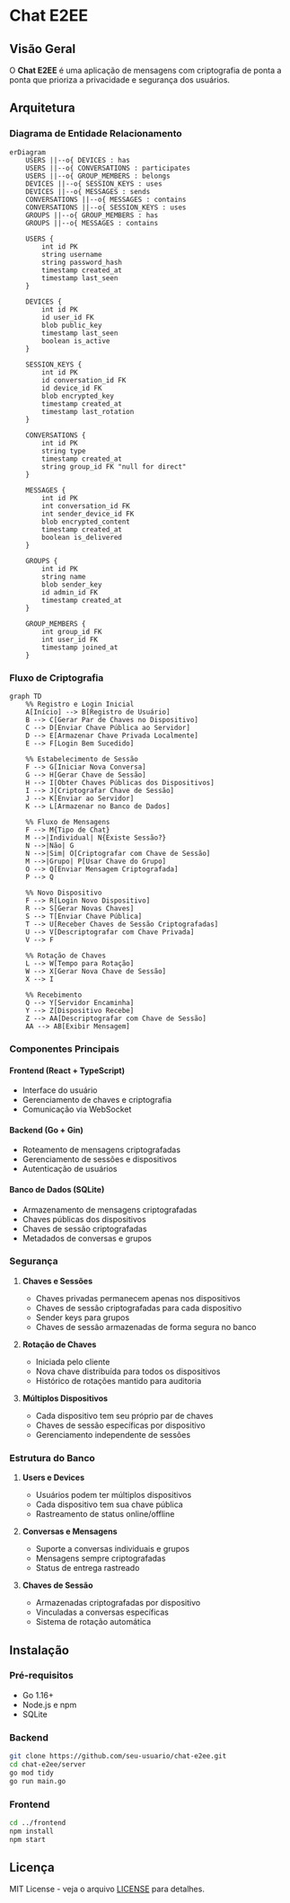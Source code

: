 # Chat E2EE

## Visão Geral

O **Chat E2EE** é uma aplicação de mensagens com criptografia de ponta a ponta que prioriza a privacidade e segurança dos usuários.

## Arquitetura

### Diagrama de Entidade Relacionamento
```mermaid
erDiagram
    USERS ||--o{ DEVICES : has
    USERS ||--o{ CONVERSATIONS : participates
    USERS ||--o{ GROUP_MEMBERS : belongs
    DEVICES ||--o{ SESSION_KEYS : uses
    DEVICES ||--o{ MESSAGES : sends
    CONVERSATIONS ||--o{ MESSAGES : contains
    CONVERSATIONS ||--o{ SESSION_KEYS : uses
    GROUPS ||--o{ GROUP_MEMBERS : has
    GROUPS ||--o{ MESSAGES : contains

    USERS {
        int id PK
        string username
        string password_hash
        timestamp created_at
        timestamp last_seen
    }

    DEVICES {
        int id PK
        id user_id FK
        blob public_key
        timestamp last_seen
        boolean is_active
    }

    SESSION_KEYS {
        int id PK
        id conversation_id FK
        id device_id FK
        blob encrypted_key
        timestamp created_at
        timestamp last_rotation
    }

    CONVERSATIONS {
        int id PK
        string type
        timestamp created_at
        string group_id FK "null for direct"
    }

    MESSAGES {
        int id PK
        int conversation_id FK
        int sender_device_id FK
        blob encrypted_content
        timestamp created_at
        boolean is_delivered
    }

    GROUPS {
        int id PK
        string name
        blob sender_key
        id admin_id FK
        timestamp created_at
    }

    GROUP_MEMBERS {
        int group_id FK
        int user_id FK
        timestamp joined_at
    }
```

### Fluxo de Criptografia
```mermaid
graph TD
    %% Registro e Login Inicial
    A[Início] --> B[Registro de Usuário]
    B --> C[Gerar Par de Chaves no Dispositivo]
    C --> D[Enviar Chave Pública ao Servidor]
    D --> E[Armazenar Chave Privada Localmente]
    E --> F[Login Bem Sucedido]

    %% Estabelecimento de Sessão
    F --> G[Iniciar Nova Conversa]
    G --> H[Gerar Chave de Sessão]
    H --> I[Obter Chaves Públicas dos Dispositivos]
    I --> J[Criptografar Chave de Sessão]
    J --> K[Enviar ao Servidor]
    K --> L[Armazenar no Banco de Dados]

    %% Fluxo de Mensagens
    F --> M{Tipo de Chat}
    M -->|Individual| N{Existe Sessão?}
    N -->|Não| G
    N -->|Sim| O[Criptografar com Chave de Sessão]
    M -->|Grupo| P[Usar Chave do Grupo]
    O --> Q[Enviar Mensagem Criptografada]
    P --> Q

    %% Novo Dispositivo
    F --> R[Login Novo Dispositivo]
    R --> S[Gerar Novas Chaves]
    S --> T[Enviar Chave Pública]
    T --> U[Receber Chaves de Sessão Criptografadas]
    U --> V[Descriptografar com Chave Privada]
    V --> F

    %% Rotação de Chaves
    L --> W[Tempo para Rotação]
    W --> X[Gerar Nova Chave de Sessão]
    X --> I

    %% Recebimento
    Q --> Y[Servidor Encaminha]
    Y --> Z[Dispositivo Recebe]
    Z --> AA[Descriptografar com Chave de Sessão]
    AA --> AB[Exibir Mensagem]
```

### Componentes Principais

#### Frontend (React + TypeScript)
- Interface do usuário
- Gerenciamento de chaves e criptografia
- Comunicação via WebSocket

#### Backend (Go + Gin)
- Roteamento de mensagens criptografadas
- Gerenciamento de sessões e dispositivos
- Autenticação de usuários

#### Banco de Dados (SQLite)
- Armazenamento de mensagens criptografadas
- Chaves públicas dos dispositivos
- Chaves de sessão criptografadas
- Metadados de conversas e grupos

### Segurança

1. **Chaves e Sessões**
   - Chaves privadas permanecem apenas nos dispositivos
   - Chaves de sessão criptografadas para cada dispositivo
   - Sender keys para grupos
   - Chaves de sessão armazenadas de forma segura no banco

2. **Rotação de Chaves**
   - Iniciada pelo cliente
   - Nova chave distribuída para todos os dispositivos
   - Histórico de rotações mantido para auditoria

3. **Múltiplos Dispositivos**
   - Cada dispositivo tem seu próprio par de chaves
   - Chaves de sessão específicas por dispositivo
   - Gerenciamento independente de sessões

### Estrutura do Banco

1. **Users e Devices**
   - Usuários podem ter múltiplos dispositivos
   - Cada dispositivo tem sua chave pública
   - Rastreamento de status online/offline

2. **Conversas e Mensagens**
   - Suporte a conversas individuais e grupos
   - Mensagens sempre criptografadas
   - Status de entrega rastreado

3. **Chaves de Sessão**
   - Armazenadas criptografadas por dispositivo
   - Vinculadas a conversas específicas
   - Sistema de rotação automática

## Instalação

### Pré-requisitos
- Go 1.16+
- Node.js e npm
- SQLite

### Backend
```bash
git clone https://github.com/seu-usuario/chat-e2ee.git
cd chat-e2ee/server
go mod tidy
go run main.go
```

### Frontend
```bash
cd ../frontend
npm install
npm start
```

## Licença

MIT License - veja o arquivo [LICENSE](LICENSE) para detalhes.
